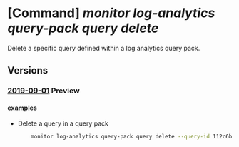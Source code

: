 # [Command] _monitor log-analytics query-pack query delete_

Delete a specific query defined within a log analytics query pack.

## Versions

### [2019-09-01](/Resources/mgmt-plane/L3N1YnNjcmlwdGlvbnMve30vcmVzb3VyY2Vncm91cHMve30vcHJvdmlkZXJzL21pY3Jvc29mdC5vcGVyYXRpb25hbGluc2lnaHRzL3F1ZXJ5cGFja3Mve30vcXVlcmllcy97fQ==/2019-09-01.xml) **Preview**

<!-- mgmt-plane /subscriptions/{}/resourcegroups/{}/providers/microsoft.operationalinsights/querypacks/{}/queries/{} 2019-09-01 -->

#### examples

- Delete a query in a query pack
    ```bash
        monitor log-analytics query-pack query delete --query-id 112c6b1f-5a86-4f01-a2d7-efb8e31f930f -g resourceGroup --query-pack-name queryPackName
    ```

